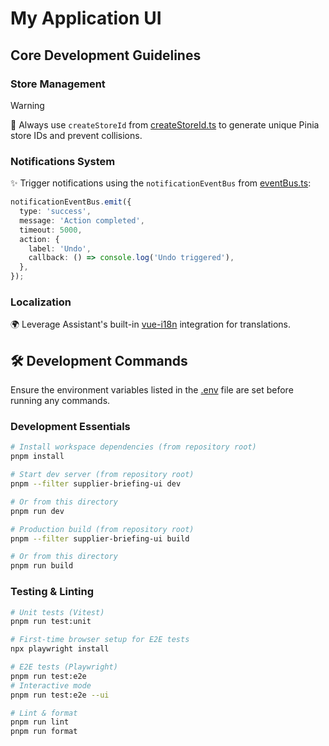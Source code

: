 # My Application UI

## Core Development Guidelines

### Store Management

> [!WARNING]
> 🔑 Always use `createStoreId` from [createStoreId.ts](../../base/ui/src/stores/createStoreId.ts)
> to generate unique Pinia store IDs and prevent collisions.

### Notifications System

✨ Trigger notifications using the `notificationEventBus` from [eventBus.ts](../../base/ui/src/@core/utils/eventBus.ts):

```ts
notificationEventBus.emit({
  type: 'success',
  message: 'Action completed',
  timeout: 5000,
  action: {
    label: 'Undo',
    callback: () => console.log('Undo triggered'),
  },
});
```

### Localization

🌍 Leverage Assistant's built-in [vue-i18n](https://kazupon.github.io/vue-i18n/) integration for translations.

## 🛠 Development Commands

Ensure the environment variables listed in the [.env](.env) file are set before running any commands.

### Development Essentials

```sh
# Install workspace dependencies (from repository root)
pnpm install

# Start dev server (from repository root)
pnpm --filter supplier-briefing-ui dev

# Or from this directory
pnpm run dev

# Production build (from repository root)
pnpm --filter supplier-briefing-ui build

# Or from this directory
pnpm run build
```

### Testing & Linting

```sh
# Unit tests (Vitest)
pnpm run test:unit

# First-time browser setup for E2E tests
npx playwright install

# E2E tests (Playwright)
pnpm run test:e2e
# Interactive mode
pnpm run test:e2e --ui

# Lint & format
pnpm run lint
pnpm run format
```
